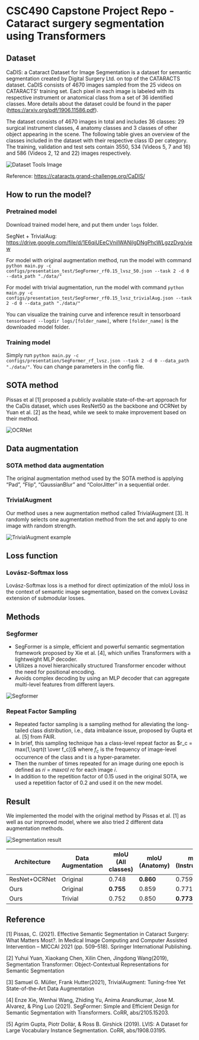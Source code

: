 # CSC490 Capstone Project Repo - Cataract surgery segmentation using Transformers

## Dataset

CaDIS: a Cataract Dataset for Image Segmentation is a dataset for semantic segmentation created by Digital Surgery Ltd. on top of the CATARACTS dataset. CaDIS consists of 4670 images sampled from the 25 videos on CATARACTS' training set. Each pixel in each image is labeled with its respective instrument or anatomical class from a set of 36 identified classes. More details about the dataset could be found in the paper (https://arxiv.org/pdf/1906.11586.pdf).

The dataset consists of 4670 images in total and includes 36 classes: 29 surgical instrument classes, 4 anatomy classes and 3 classes of other object appearing in the scene. The following table gives an overview of the classes included in the dataset with their respective class ID per category.  The training, validation and test sets contain 3550, 534 (Videos 5, 7 and 16) and 586 (Videos 2, 12 and 22) images respectively.

![Dataset Tools Image](https://user-images.githubusercontent.com/76748797/206267246-50f9de15-7c9c-44c9-a72d-40cbadca9c65.png)

Reference: https://cataracts.grand-challenge.org/CaDIS/

## How to run the model?

### Pretrained model

Download trained model here, and put them under ``logs`` folder.

SegNet + TrivialAug: https://drive.google.com/file/d/1E6qiUEeCVniIWANilgDNgPhcWLgzzDvg/view

For model with original augmentation method, run the model with command ``python main.py -c configs/presentation_test/SegFormer_rf0.15_lvsz_50.json --task 2 -d 0 --data_path "./data/"``

For model with trivial augmentation, run the model with command ``python main.py -c configs/presentation_test/SegFormer_rf0.15_lvsz_trivialAug.json --task 2 -d 0 --data_path "./data/"``

You can visualize the training curve and inference result in tensorboard ``tensorboard --logdir logs/[folder_name]``, where ``[folder_name]`` is the downloaded model folder.

### Training model

Simply run ``python main.py -c configs/presentation/SegFormer_rf_lvsz.json --task 2 -d 0 --data_path "./data/"``. You can change parameters in the config file.


## SOTA method
Pissas et al [1] proposed a publicly available state-of-the-art approach for the CaDis dataset, which uses ResNet50 as the backbone and OCRNet by Yuan et al. [2] as the head, while we seek to make improvement based on their method.

![OCRNet](https://github.com/HRNet/HRNet-Semantic-Segmentation/blob/HRNet-OCR/figures/OCR.PNG)


## Data augmentation
### SOTA method data augmentation
The original augmentation method used by the SOTA method is applying “Pad”, “Flip”, “GaussianBlur” and “ColorJitter” in a sequential order.

### TrivialAugment
Our method uses a new augmentation method called TrivialAugment [3]. It randomly selects one augmentation method from the set and apply to one image with random strength.

![TrivialAugment example](https://user-images.githubusercontent.com/76748797/206269730-c9b17c07-2e63-4af9-8517-b32ee8fd6f94.png)

## Loss function
### Lovász-Softmax loss
Lovász-Softmax loss is a method for direct optimization of the mIoU loss in the context of semantic image segmentation, based on the convex Lovász extension of submodular losses.


## Methods
### Segformer
- SegFormer is a simple, efficient and powerful semantic segmentation framework proposed by Xie et al. [4], which unifies Transformers with a lightweight MLP decoder.
- Utilizes a novel hierarchically structured Transformer encoder without the need for positional encoding.
- Avoids complex decoding by using an MLP decoder that can aggregate multi-level features from different layers.

![Segformer](https://huggingface.co/datasets/huggingface/documentation-images/resolve/main/segformer_architecture.png)

### Repeat Factor Sampling
- Repeated factor sampling is a sampling method for alleviating the long-tailed class distribution, i.e., data imbalance issue, proposed by Gupta et al. [5] from FAIR.
- In brief, this sampling technique has a class-level repeat factor as $r_c = max(1,\sqrt{t \over f_c})$ where $f_c$ is the frequency of image-level occurrence of the class and t is a hyper-parameter.
- Then the number of times repeated for an image during one epoch is defined as 𝑟𝑖 = 𝑚𝑎𝑥𝑐∈𝐼 𝑟𝑐 for each image 𝑖.
- In addition to the repetition factor of 0.15 used in the original SOTA, we used a repetition factor of 0.2 and used it on the new model.

## Result
We implemented the model with the original method by Pissas et al. [1] as well as our improved model, where we also tried 2 different data augmentation methods.

![Segmentation result](https://user-images.githubusercontent.com/76748797/206273552-6e3cdad3-e014-434b-92cc-a40ef50cd5ac.png)

| Architecture  | Data Augmentation | mIoU (All classes) | mIoU (Anatomy) | mIoU (Instruments) | mIoU (Others) |
| --- | --- | --- | --- | --- | --- |
| ResNet+OCRNet | Original | 0.748 | **0.860** | 0.759 | 0.716 |
| Ours | Original | **0.755** | 0.859 | 0.771 | 0.749 |
| Ours | Trivial | 0.752 | 0.850 | **0.773** | **0.751** |

## Reference
[1] Pissas, C. (2021). Effective Semantic Segmentation in Cataract Surgery: What Matters Most?. In Medical Image Computing and Computer Assisted Intervention – MICCAI 2021 (pp. 509–518). Springer International Publishing.

[2] Yuhui Yuan, Xiaokang Chen, Xilin Chen, Jingdong Wang(2019), Segmentation Transformer: Object-Contextual Representations for Semantic Segmentation

[3] Samuel G. Müller, Frank Hutter(2021), TrivialAugment: Tuning-free Yet State-of-the-Art Data Augmentation

[4] Enze Xie, Wenhai Wang, Zhiding Yu, Anima Anandkumar, Jose M. Alvarez, & Ping Luo (2021). SegFormer: Simple and Efficient Design for Semantic Segmentation with Transformers. CoRR, abs/2105.15203.

[5] Agrim Gupta, Piotr Dollár, & Ross B. Girshick (2019). LVIS: A Dataset for Large Vocabulary Instance Segmentation. CoRR, abs/1908.03195.
